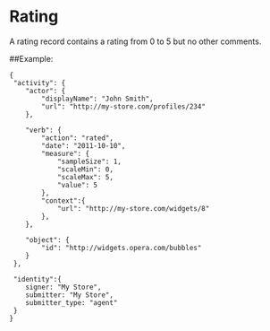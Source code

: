 # Rating

A rating record contains a rating from 0 to 5 but no other comments.

##Example:

    {
     "activity": {
        "actor": {
            "displayName": "John Smith",
            "url": "http://my-store.com/profiles/234"
        },
        
        "verb": {
            "action": "rated",
            "date": "2011-10-10",
            "measure": {
                "sampleSize": 1,
                "scaleMin": 0,
                "scaleMax": 5,
                "value": 5
            },
            "context":{
                "url": "http://my-store.com/widgets/8"
            },
        },
        
        "object": {
            "id": "http://widgets.opera.com/bubbles"
        } 
     },
    
     "identity":{
        signer: "My Store",
        submitter: "My Store",
        submitter_type: "agent"
     }
    }